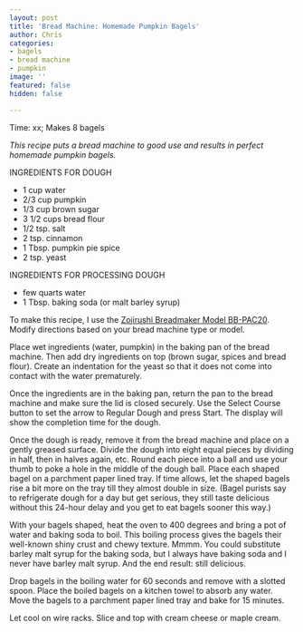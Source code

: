 ```yaml
---
layout: post
title: 'Bread Machine: Homemade Pumpkin Bagels'
author: Chris
categories:
- bagels
- bread machine
- pumpkin
image: ''
featured: false
hidden: false

---
```

Time: xx; Makes 8 bagels

_This recipe puts a bread machine to good use and results in perfect homemade pumpkin bagels._

INGREDIENTS FOR DOUGH

* 1 cup water
* 2/3 cup pumpkin
* 1/3 cup brown sugar
* 3 1/2 cups bread flour
* 1/2 tsp. salt
* 2 tsp. cinnamon
* 1 Tbsp. pumpkin pie spice
* 2 tsp. yeast

INGREDIENTS FOR PROCESSING DOUGH

* few quarts water
* 1 Tbsp. baking soda (or malt barley syrup)

To make this recipe, I use the [Zojirushi Breadmaker Model BB-PAC20](https://www.amazon.com/Zojirushi-BB-PAC20BA-BB-PAC20-Virtuoso-Breadmaker/dp/B0067MQM48/ref=sr_1_3?keywords=zojirushi+bread+machine+bbpac20&qid=1552254883&s=gateway&sr=8-3). Modify directions based on your bread machine type or model.

Place wet ingredients (water, pumpkin) in the baking pan of the bread machine. Then add dry ingredients on top (brown sugar, spices and bread flour). Create an indentation for the yeast so that it does not come into contact with the water prematurely.

Once the ingredients are in the baking pan, return the pan to the bread machine and make sure the lid is closed securely. Use the Select Course button to set the arrow to Regular Dough and press Start. The display will show the completion time for the dough. 

Once the dough is ready, remove it from the bread machine and place on a gently greased surface. Divide the dough into eight equal pieces by dividing in half, then in halves again, etc. Round each piece into a ball and use your thumb to poke a hole in the middle of the dough ball. Place each shaped bagel on a parchment paper lined tray. If time allows, let the shaped bagels rise a bit more on the tray till they almost double in size. (Bagel purists say to refrigerate dough for a day but get serious, they still taste delicious without this 24-hour delay and you get to eat bagels sooner this way.)

With your bagels shaped, heat the oven to 400 degrees and bring a pot of water and baking soda to boil. This boiling process gives the bagels their well-known shiny crust and chewy texture. Mmmm. You could substitute barley malt syrup for the baking soda, but I always have baking soda and I never have barley malt syrup. And the end result: still delicious.

Drop bagels in the boiling water for 60 seconds and remove with a slotted spoon. Place the boiled bagels on a kitchen towel to absorb any water. Move the bagels to a parchment paper lined tray and bake for 15 minutes.

Let cool on wire racks. Slice and top with cream cheese or maple cream.